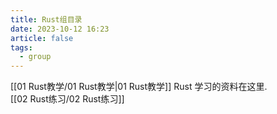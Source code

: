 ```yaml
---
title: Rust组目录
date: 2023-10-12 16:23
article: false
tags:
  - group
---
```

[[01 Rust教学/01 Rust教学|01 Rust教学]] Rust 学习的资料在这里.  
[[02 Rust练习/02 Rust练习]]